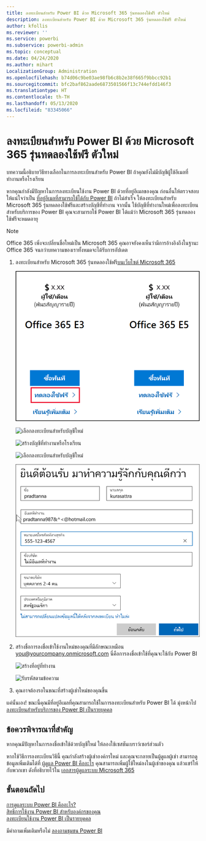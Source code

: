 ```yaml
---
title: ลงทะเบียนสำหรับ Power BI ด้วย Microsoft 365 รุ่นทดลองใช้ฟรี ตัวใหม่
description: ลงทะเบียนสำหรับ Power BI ด้วย Microsoft 365 รุ่นทดลองใช้ฟรี ตัวใหม่
author: kfollis
ms.reviewer: ''
ms.service: powerbi
ms.subservice: powerbi-admin
ms.topic: conceptual
ms.date: 04/24/2020
ms.author: mihart
LocalizationGroup: Administration
ms.openlocfilehash: b74d06c9be03ae98fb6c8b2e38f665f9bbcc92b1
ms.sourcegitcommit: bfc2baf862aade6873501566f13c744efdd146f3
ms.translationtype: HT
ms.contentlocale: th-TH
ms.lasthandoff: 05/13/2020
ms.locfileid: "83345066"
---
```

# <a name="signing-up-for-power-bi-with-a-new-microsoft-365-trial"></a>ลงทะเบียนสำหรับ Power BI ด้วย Microsoft 365 รุ่นทดลองใช้ฟรี ตัวใหม่

บทความนี้อธิบายวิธีทางเลือกในการลงทะเบียนสำหรับ Power BI ถ้าคุณยังไม่มีบัญชีผู้ใช้อีเมลที่ทำงานหรือโรงเรียน 

หากคุณกำลังมีปัญหาในการลงทะเบียนใช้งาน Power BI ด้วยที่อยู่อีเมลของคุณ ก่อนอื่นให้ตรวจสอบให้แน่ใจว่าเป็น [ที่อยู่อีเมลที่สามารถใช้ได้กับ Power BI](../fundamentals/service-self-service-signup-for-power-bi.md#supported-email-addresses) ถ้าไม่สำเร็จ ให้ลงทะเบียนสำหรับ Microsoft 365 รุ่นทดลองใช้ฟรีและสร้างบัญชีที่ทำงาน จากนั้น ใช้บัญชีที่ทำงานใหม่เพื่อลงทะเบียนสำหรับบริการของ Power BI คุณจะสามารถใช้ Power BI ได้แม้ว่า Microsoft 365 รุ่นทดลองใช้ฟรีจะหมดอายุ

> [!NOTE]
> Office 365 เพิ่งจะเปลี่ยนชื่อใหม่เป็น Microsoft 365 คุณอาจยังคงเห็นว่ามีการอ้างอิงถึงในฐานะ Office 365 จนกว่าบทความของเราทั้งหมดจะได้รับการอัปเดต

1. ลงทะเบียนสำหรับ Microsoft 365 รุ่นทดลองใช้ฟรี[บนเว็บไซต์ Microsoft 365](https://www.microsoft.com/en-us/microsoft-365/business/compare-more-office-365-for-business-plans)

    ![หน้ายินดีต้อนรับ](media/service-admin-signing-up-for-power-bi-with-a-new-office-365-trial/power-bi-try-now.png)

    ![เลือกลงทะเบียนสำหรับบัญชีใหม่](media/service-admin-signing-up-for-power-bi-with-a-new-office-365-trial/power-bi-existing.png)

    ![สร้างบัญชีที่ทำงานหรือโรงเรียน](media/service-admin-signing-up-for-power-bi-with-a-new-office-365-trial/power-bi-create-email.png)

    ![เลือกลงทะเบียนสำหรับบัญชีใหม่](media/service-admin-signing-up-for-power-bi-with-a-new-office-365-trial/power-bi-no-email.png)

    ![ใส่ข้อมูลที่ติดต่อของคุณ](media/service-admin-signing-up-for-power-bi-with-a-new-office-365-trial/power-bi-welcome-you.png)

    

1. สร้างชื่อการลงชื่อเข้าใช้งานใหม่ของคุณที่มีลักษณะเหมือน you@yourcompany.onmicrosoft.com นี่คือการลงชื่อเข้าใช้ที่คุณจะใช้กับ Power BI

    ![สร้างที่อยู่ที่ทำงาน](media/service-admin-signing-up-for-power-bi-with-a-new-office-365-trial/power-bi-create-address.png)

    ![รับรหัสตามข้อความ](media/service-admin-signing-up-for-power-bi-with-a-new-office-365-trial/power-bi-robot.png)    

1. คุณอาจต้องรอในขณะที่สร้างผู้เช่าใหม่ของคุณขึ้น 

แค่นั้นเอง!  ขณะนี้คุณมีที่อยู่อีเมลที่คุณสามารถใช้ในการลงทะเบียนสำหรับ Power BI ได้ มุ่งหน้าไป [ลงทะเบียนสำหรับบริการของ Power BI เป็นรายบุคคล](../fundamentals/service-self-service-signup-for-power-bi.md)





## <a name="important-considerations"></a>ข้อควรพิจารณาที่สำคัญ
หากคุณมีปัญหาในการลงชื่อเข้าใช้ด้วยบัญชีใหม่ ให้ลองใช้เซสชันเบราว์เซอร์ส่วนตัว    

หากใช้วิธีการลงทะเบียนวิธีนี้ คุณกำลังสร้างผู้เช่าองค์กรใหม่ และคุณจะกลายเป็นผู้ดูแลผู้เช่า สามารถดูข้อมูลเพิ่มเติมได้ที่ [ผู้ดูแล Power BI คืออะไร](service-admin-administering-power-bi-in-your-organization.md) คุณสามารถเพิ่มผู้ใช้ใหม่ลงในผู้เช่าของคุณ แล้วแชร์ให้กับพวกเขา ดังที่อธิบายไว้ใน [เอกสารผู้ดูแลระบบ Microsoft 365](https://support.office.com/en-sg/article/Add-users-individually-to-Office-365---Admin-Help-1970f7d6-03b5-442f-b385-5880b9c256ec)

## <a name="next-steps"></a>ขั้นตอนถัดไป

[การดูแลระบบ Power BI คืออะไร?](service-admin-administering-power-bi-in-your-organization.md)  
[สิทธิ์การใช้งาน Power BI สำหรับองค์กรของคุณ](service-admin-licensing-organization.md)  
[ลงทะเบียนใช้งาน Power BI เป็นรายบุคคล](../fundamentals/service-self-service-signup-for-power-bi.md)

มีคำถามเพิ่มเติมหรือไม่ [ลองถามชุมชน Power BI](https://community.powerbi.com/)